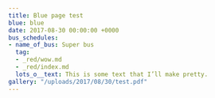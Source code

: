 ```yaml
---
title: Blue page test
blue: blue
date: 2017-08-30 00:00:00 +0000
bus_schedules:
- name_of_bus: Super bus
  tag:
  - _red/wow.md
  - _red/index.md
  lots_o__text: This is some text that I’ll make pretty.
gallery: "/uploads/2017/08/30/test.pdf"
---
```


